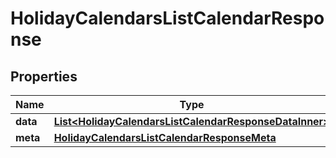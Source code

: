 

# HolidayCalendarsListCalendarResponse


## Properties

| Name | Type | Description | Notes |
|------------ | ------------- | ------------- | -------------|
|**data** | [**List&lt;HolidayCalendarsListCalendarResponseDataInner&gt;**](HolidayCalendarsListCalendarResponseDataInner.md) |  |  [optional] |
|**meta** | [**HolidayCalendarsListCalendarResponseMeta**](HolidayCalendarsListCalendarResponseMeta.md) |  |  [optional] |



